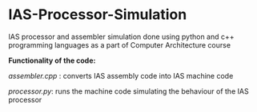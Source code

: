 # IAS-Processor-Simulation

IAS processor and assembler simulation done using python and c++ programming languages as a part of Computer Architecture course

**Functionality of the code:**

*assembler.cpp* : converts IAS assembly code into IAS machine code

*processor.py*: runs the machine code simulating the behaviour of the IAS processor
